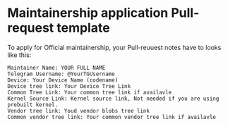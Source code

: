 # Maintainership application Pull-request template

To apply for Official maintainership, your Pull-reuuest notes have to looks like this:
```
Maintainer Name: YOUR FULL NAME
Telegram Username: @YourTGUsername
Device: Your Device Name (codename)
Device tree link: Your Device Tree Link
Common Tree Link: Your common tree link if availavle
Kernel Source Link: Kernel source link, Not needed if you are using prebuilt kernel.
Vendor tree link: Youd vendor blobs tree link
Common vendor tree link: Your common vendor tree link if availavle
```